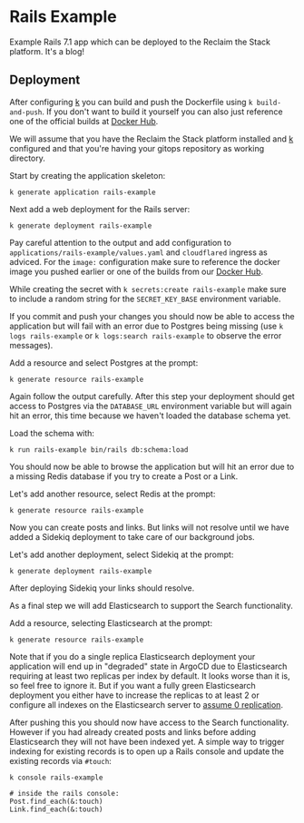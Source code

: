# Rails Example

Example Rails 7.1 app which can be deployed to the Reclaim the Stack platform. It's a blog!

## Deployment

After configuring [k](https://github.com/reclaim-the-stack/k) you can build and push the Dockerfile using `k build-and-push`. If you don't want to build it yourself you can also just reference one of the official builds at [Docker Hub](https://hub.docker.com/r/reclaimthestack/rails-example/tags).

We will assume that you have the Reclaim the Stack platform installed and [k](https://github.com/reclaim-the-stack/k) configured and that you're having your gitops repository as working directory.

Start by creating the application skeleton:

```
k generate application rails-example
```

Next add a web deployment for the Rails server:

```
k generate deployment rails-example
```

Pay careful attention to the output and add configuration to `applications/rails-example/values.yaml` and `cloudflared` ingress as adviced. For the `image:` configuration make sure to reference the docker image you pushed earlier or one of the builds from our [Docker Hub](https://hub.docker.com/r/reclaimthestack/rails-example/tags).

While creating the secret with `k secrets:create rails-example` make sure to include a random string for the `SECRET_KEY_BASE` environment variable.

If you commit and push your changes you should now be able to access the application but will fail with an error due to Postgres being missing (use `k logs rails-example` or `k logs:search rails-example` to observe the error messages).

Add a resource and select Postgres at the prompt:

```
k generate resource rails-example
```

Again follow the output carefully. After this step your deployment should get access to Postgres via the `DATABASE_URL` environment variable but will again hit an error, this time because we haven't loaded the database schema yet.

Load the schema with:

```
k run rails-example bin/rails db:schema:load
```

You should now be able to browse the application but will hit an error due to a missing Redis database if you try to create a Post or a Link.

Let's add another resource, select Redis at the prompt:

```
k generate resource rails-example
```

Now you can create posts and links. But links will not resolve until we have added a Sidekiq deployment to take care of our background jobs.

Let's add another deployment, select Sidekiq at the prompt:

```
k generate deployment rails-example
```

After deploying Sidekiq your links should resolve.

As a final step we will add Elasticsearch to support the Search functionality.

Add a resource, selecting Elasticsearch at the prompt:

```
k generate resource rails-example
```

Note that if you do a single replica Elasticsearch deployment your application will end up in "degraded" state in ArgoCD due to Elasticsearch requiring at least two replicas per index by default. It looks worse than it is, so feel free to ignore it. But if you want a fully green Elasticsearch deployment you either have to increase the replicas to at least 2 or configure all indexes on the Elasticsearch server to [assume 0 replication](https://discuss.elastic.co/t/change-number-of-replicas-to-0-on-existing-indices/141622).

After pushing this you should now have access to the Search functionality. However if you had already created posts and links before adding Elasticsearch they will not have been indexed yet. A simple way to trigger indexing for existing records is to open up a Rails console and update the existing records via `#touch`:

```
k console rails-example

# inside the rails console:
Post.find_each(&:touch)
Link.find_each(&:touch)
```

